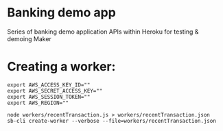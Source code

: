 # Banking demo app

Series of banking demo application APIs within Heroku for testing & demoing Maker

# Creating a worker:

```
export AWS_ACCESS_KEY_ID=""
export AWS_SECRET_ACCESS_KEY=""
export AWS_SESSION_TOKEN=""
export AWS_REGION=""

node workers/recentTransaction.js > workers/recentTransaction.json
sb-cli create-worker --verbose --file=workers/recentTransaction.json 

```

